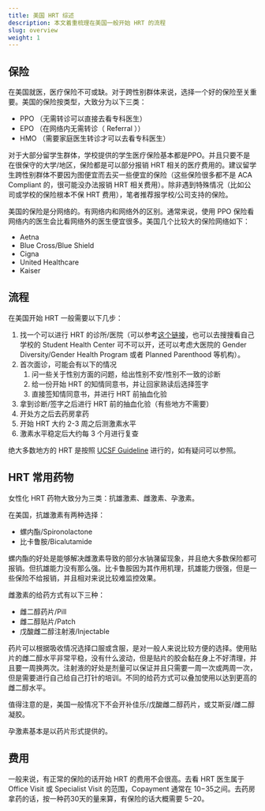 ```yaml
---
title: 美国 HRT 综述
description: 本文着重梳理在美国一般开始 HRT 的流程
slug: overview
weight: 1
---
```


## 保险

在美国就医，医疗保险不可或缺。对于跨性别群体来说，选择一个好的保险至关重要。美国的保险按类型，大致分为以下三类：

- PPO （无需转诊可以直接去看专科医生）
- EPO （在网络内无需转诊（ Referral ））
- HMO （需要家庭医生转诊才可以去看专科医生）

对于大部分留学生群体，学校提供的学生医疗保险基本都是PPO。并且只要不是在很保守的大学/地区，保险都是可以部分报销 HRT 相关的医疗费用的。建议留学生跨性别群体不要因为图便宜而去买一些便宜的保险（这些保险很多都不是 ACA Compliant 的，很可能没办法报销 HRT 相关费用）。除非遇到特殊情况（比如公司或学校的保险根本不保 HRT 费用），笔者推荐报学校/公司支持的保险。

美国的保险是分网络的。有网络内和网络外的区别。通常来说，使用 PPO 保险看网络内的医生会比看网络外的医生便宜很多。美国几个比较大的保险网络如下：

- Aetna
- Blue Cross/Blue Shield
- Cigna
- United Healthcare
- Kaiser

## 流程

在美国开始 HRT 一般需要以下几步：

1. 找一个可以进行 HRT 的诊所/医院（可以参考[这个链接](https://www.reddit.com/r/asktransgender/comments/d6p05q/i_compiled_every_single_informed_consent_clinic/)，也可以去搜搜看自己学校的 Student Health Center 可不可以开，还可以考虑大医院的 Gender Diversity/Gender Health Program 或者 Planned Parenthood 等机构）。
1. 首次面诊，可能会有以下的情况
   1. 问一些关于性别方面的问题，给出性别不安/性别不一致的诊断
   1. 给一份开始 HRT 的知情同意书，并让回家熟读后选择签字
   1. 直接签知情同意书，并进行 HRT 前抽血化验
1. 拿到诊断/签字之后进行 HRT 前的抽血化验（有些地方不需要）
1. 开处方之后去药房拿药
1. 开始 HRT 大约 2-3 周之后测激素水平
1. 激素水平稳定后大约每 3 个月进行复查

绝大多数地方的 HRT 是按照 [UCSF Guideline](https://transcare.ucsf.edu/guidelines) 进行的，如有疑问可以参照。

## HRT 常用药物

女性化 HRT 药物大致分为三类：抗雄激素、雌激素、孕激素。

在美国，抗雄激素有两种选择：

- 螺内酯/Spironolactone
- 比卡鲁胺/Bicalutamide

螺内酯的好处是能够解决雌激素导致的部分水钠潴留现象，并且绝大多数保险都可报销。但抗雄能力没有那么强。比卡鲁胺因为其作用机理，抗雄能力很强，但是一些保险不给报销，并且相对来说比较难监控效果。

雌激素的给药方式有以下三种：

- 雌二醇药片/Pill
- 雌二醇贴片/Patch
- 戊酸雌二醇注射液/Injectable

药片可以根据吸收情况选择口服或含服，是对一般人来说比较方便的选择。使用贴片的雌二醇水平非常平稳，没有什么波动，但是贴片的胶会黏在身上不好清理，并且要一周换两次。注射液的好处是剂量可以保证并且只需要一周一次或两周一次，但是需要进行自己给自己打针的培训。不同的给药方式可以叠加使用以达到更高的雌二醇水平。

值得注意的是，美国一般情况下不会开补佳乐/戊酸雌二醇药片，或艾斯妥/雌二醇凝胶。

孕激素基本是以药片形式提供的。

## 费用

一般来说，有正常的保险的话开始 HRT 的费用不会很高。去看 HRT 医生属于 Office Visit 或 Specialist Visit 的范围，Copayment 通常在 $10-$35之间。去药房拿药的话，按一种药30天的量来算，有保险的话大概需要 $5-$20。
